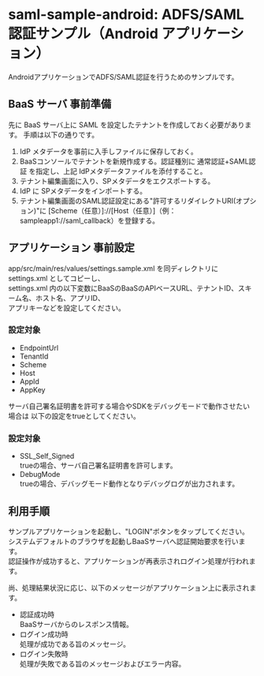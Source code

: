 saml-sample-android: ADFS/SAML認証サンプル（Android アプリケーション）
========================================================
AndroidアプリケーションでADFS/SAML認証を行うためのサンプルです。

BaaS サーバ 事前準備
----------------------
先に BaaS サーバ上に SAML を設定したテナントを作成しておく必要があります。
手順は以下の通りです。

1. IdP メタデータを事前に入手しファイルに保存しておく。
2. BaaSコンソールでテナントを新規作成する。認証種別に 通常認証+SAML認証 を指定し、上記 IdPメタデータファイルを添付すること。
3. テナント編集画面に入り、SPメタデータをエクスポートする。
4. IdP に SPメタデータをインポートする。
5. テナント編集画面のSAML認証設定にある"許可するリダイレクトURI(オプション)"に
    [Scheme（任意）]://[Host（任意）]（例：sampleapp1://saml_callback）を登録する。

アプリケーション 事前設定
-----------------------
app/src/main/res/values/settings.sample.xml を同ディレクトリに settings.xml としてコピーし、  
settings.xml 内の以下変数にBaaSのBaaSのAPIベースURL、テナントID、スキーム名、ホスト名、アプリID、  
アプリキーなどを設定してください。

### 設定対象
* EndpointUrl
* TenantId
* Scheme
* Host
* AppId
* AppKey

サーバ自己署名証明書を許可する場合やSDKをデバッグモードで動作させたい場合は
以下の設定をtrueとしてください。

###  設定対象
* SSL_Self_Signed  
  trueの場合、サーバ自己署名証明書を許可します。
* DebugMode  
  trueの場合、デバッグモード動作となりデバッグログが出力されます。

利用手順
--------
サンプルアプリケーションを起動し、"LOGIN"ボタンをタップしてください。  
システムデフォルトのブラウザを起動しBaaSサーバへ認証開始要求を行います。  
認証操作が成功すると、アプリケーションが再表示されログイン処理が行われます。  

尚、処理結果状況に応じ、以下のメッセージがアプリケーション上に表示されます。

* 認証成功時  
  BaaSサーバからのレスポンス情報。
* ログイン成功時  
  処理が成功である旨のメッセージ。
* ログイン失敗時  
  処理が失敗である旨のメッセージおよびエラー内容。

